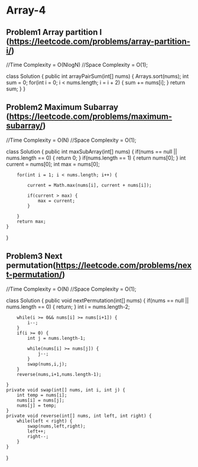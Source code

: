 # Array-4

## Problem1 Array partition I (https://leetcode.com/problems/array-partition-i/)

//Time Complexity = O(NlogN)
//Space Complexity = O(1);

class Solution {
public int arrayPairSum(int[] nums) {
Arrays.sort(nums);
int sum = 0;
for(int i = 0; i < nums.length; i = i + 2) {
sum += nums[i];
}
return sum;
}
}

## Problem2 Maximum Subarray (https://leetcode.com/problems/maximum-subarray/)

//Time Complexity = O(N)
//Space Complexity = O(1);

class Solution {
public int maxSubArray(int[] nums) {
if(nums == null || nums.length == 0) {
return 0;
}
if(nums.length == 1) {
return nums[0];
}
int current = nums[0];
int max = nums[0];

        for(int i = 1; i < nums.length; i++) {

            current = Math.max(nums[i], current + nums[i]);

            if(current > max) {
                max = current;
            }

        }
        return max;
    }

}

## Problem3 Next permutation(https://leetcode.com/problems/next-permutation/)

//Time Complexity = O(N)
//Space Complexity = O(1);

class Solution {
public void nextPermutation(int[] nums) {
if(nums == null || nums.length == 0) {
return;
}
int i = nums.length-2;

        while(i >= 0&& nums[i] >= nums[i+1]) {
            i--;
        }
        if(i >= 0) {
            int j = nums.length-1;

            while(nums[i] >= nums[j]) {
                j--;
            }
            swap(nums,i,j);
        }
        reverse(nums,i+1,nums.length-1);

    }
    private void swap(int[] nums, int i, int j) {
        int temp = nums[i];
        nums[i] = nums[j];
        nums[j] = temp;
    }
    private void reverse(int[] nums, int left, int right) {
        while(left < right) {
            swap(nums,left,right);
            left++;
            right--;
        }
    }

}
